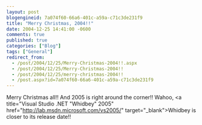 ```yaml
---
layout: post
blogengineid: 7a074f60-66a6-401c-a59a-c71c3de231f9
title: "Merry Christmas, 2004!!"
date: 2004-12-25 14:41:00 -0600
comments: true
published: true
categories: ["Blog"]
tags: ["General"]
redirect_from: 
  - /post/2004/12/25/Merry-Christmas-2004!!.aspx
  - /post/2004/12/25/Merry-Christmas-2004!!
  - /post/2004/12/25/merry-christmas-2004!!
  - /post.aspx?id=7a074f60-66a6-401c-a59a-c71c3de231f9
---
```


Merry Christmas all!! And 2005 is right around the corner!! Wahoo, <a title="Visual Studio .NET "Whidbey" 2005" href="http://lab.msdn.microsoft.com/vs2005/" target="_blank">Whidbey</a> is closer to its release date!!
